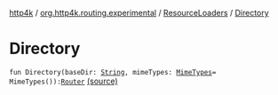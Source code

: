[http4k](../../index.md) / [org.http4k.routing.experimental](../index.md) / [ResourceLoaders](index.md) / [Directory](./-directory.md)

# Directory

`fun Directory(baseDir: `[`String`](https://kotlinlang.org/api/latest/jvm/stdlib/kotlin/-string/index.html)`, mimeTypes: `[`MimeTypes`](../../org.http4k.core/-mime-types/index.md)` = MimeTypes()): `[`Router`](../../org.http4k.routing/-router/index.md) [(source)](https://github.com/http4k/http4k/blob/master/http4k-incubator/src/main/kotlin/org/http4k/routing/experimental/ResourceLoaders.kt#L37)